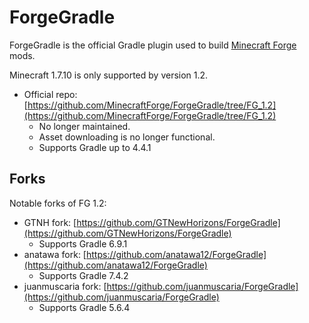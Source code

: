 # ForgeGradle

ForgeGradle is the official Gradle plugin used to build [Minecraft Forge](minecraft-forge.md) mods.

Minecraft 1.7.10 is only supported by version 1.2.

* Official repo: [https://github.com/MinecraftForge/ForgeGradle/tree/FG_1.2](https://github.com/MinecraftForge/ForgeGradle/tree/FG_1.2)
    * No longer maintained.
    * Asset downloading is no longer functional.
    * Supports Gradle up to 4.4.1

## Forks

Notable forks of FG 1.2:

* GTNH fork: [https://github.com/GTNewHorizons/ForgeGradle](https://github.com/GTNewHorizons/ForgeGradle)
    * Supports Gradle 6.9.1
* anatawa fork: [https://github.com/anatawa12/ForgeGradle](https://github.com/anatawa12/ForgeGradle)
    * Supports Gradle 7.4.2
* juanmuscaria fork: [https://github.com/juanmuscaria/ForgeGradle](https://github.com/juanmuscaria/ForgeGradle)
    * Supports Gradle 5.6.4
